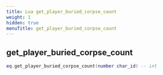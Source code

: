 ```yaml
---
title: Lua get_player_buried_corpse_count
weight: 1
hidden: true
menuTitle: get_player_buried_corpse_count
---
```

## get_player_buried_corpse_count
```lua
eq.get_player_buried_corpse_count(number char_id) -- int
```